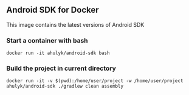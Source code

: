 ## Android SDK for Docker 
This image contains the latest versions of Android SDK

### Start a container with bash
```
docker run -it ahulyk/android-sdk bash
```

### Build the project in current directory
```
docker run -it -v $(pwd):/home/user/project -w /home/user/project ahulyk/android-sdk ./gradlew clean assembly
```
